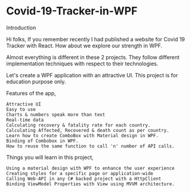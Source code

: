 # Covid-19-Tracker-in-WPF
Introduction
 
Hi folks, If you remember recently I had published a website for Covid 19 Tracker with React. How about we explore our strength in WPF.
 
Almost everything is different in these 2 projects. They follow different implementation techniques with respect to their technologies.
 
Let's create a WPF application with an attractive UI. This project is for education purpose only.


Features of the app,

    Attractive UI
    Easy to use
    Charts & numbers speak more than text
    Real-time data
    Calculating recovery & fatality rate for each country.
    Calculating Affected, Recovered & death count as per country.
    Learn how to create ComboBox with Material design in WPF.
    Binding of Combobox in WPF.
    How to reuse the same function to call 'n' number of API calls.

Things you will learn in this project,

    Using a material design with WPF to enhance the user experience
    Creating styles for a specific page or application-wide
    Calling Web-API in any C# backed project with a HttpClient
    Binding ViewModel Properties with View using MVVM architecture.

